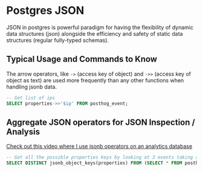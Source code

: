 # Postgres JSON

JSON in postgres is powerful paradigm for having the flexibility of dynamic data structures (json) alongside the efficiency and safety
of static data structures (regular fully-typed schemas).

## Typical Usage and Commands to Know

The arrow operators, like `->` (access key of object) and `->>` (access key of object as text) are used more frequently than any other
functions when handling jsonb data.

```sql
-- Get list of ips
SELECT properties->>'$ip' FROM posthog_event;
```

## Aggregate JSON operators for JSON Inspection / Analysis

[Check out this video where I use jsonb operators on an analytics database](https://www.loom.com/share/f2d81b8b86c0402f9676bc5ab56e7588)

```sql
-- Get all the possible properties keys by looking at 3 events taking all unique keys
SELECT DISTINCT jsonb_object_keys(properties) FROM (SELECT * FROM posthog_event LIMIT 3) pe;
```
